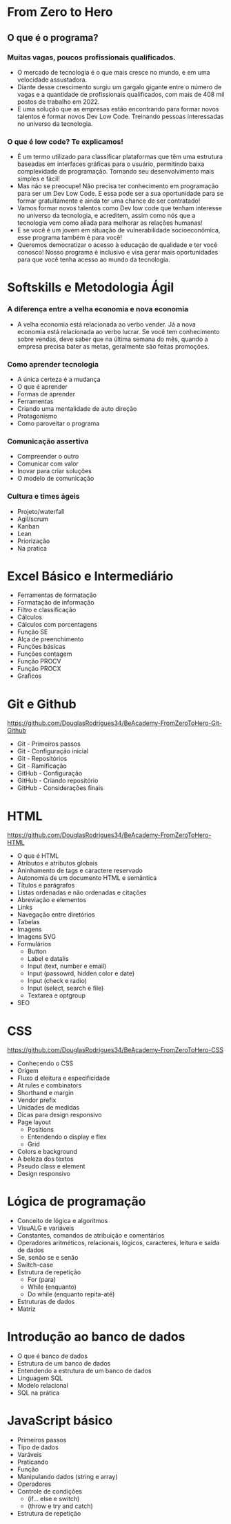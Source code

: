 # From Zero to Hero

## O que é o programa?

### Muitas vagas, poucos profissionais qualificados.

* O mercado de tecnologia é o que mais cresce no mundo, e em uma velocidade assustadora.
* Diante desse crescimento surgiu um gargalo gigante entre o número de vagas e a quantidade de profissionais qualificados, com mais de 408 mil postos de trabalho em 2022.
* E uma solução que as empresas estão encontrando para formar novos talentos é formar novos Dev Low Code. Treinando pessoas interessadas no universo da tecnologia.

### O que é low code? Te explicamos!

* É um termo utilizado para classificar plataformas que têm uma estrutura baseadas em interfaces gráficas para o usuário, permitindo baixa complexidade de programação. Tornando seu desenvolvimento mais simples e fácil!
* Mas não se preocupe! Não precisa ter conhecimento em programação para ser um Dev Low Code.  E essa pode ser a sua oportunidade para se formar gratuitamente e ainda ter uma chance de ser contratado!
* Vamos formar novos talentos como Dev low code que tenham interesse no universo da tecnologia, e acreditem, assim como nós que a tecnologia vem como aliada para melhorar as relações humanas!
* E se você é um jovem em situação de vulnerabilidade socioeconômica, esse programa também é para você!
* Queremos democratizar o acesso à educação de qualidade e ter você conosco! Nosso programa é inclusivo e visa gerar mais oportunidades para que você tenha acesso ao mundo da tecnologia.

# Softskills e Metodologia Ágil

### A diferença entre a velha economia e nova economia

* A velha economia está relacionada ao verbo vender. Já a nova economia está relacionada ao verbo lucrar. Se você tem conhecimento sobre vendas, deve saber que na última semana do mês, quando a empresa precisa bater as metas, geralmente são feitas promoções.

### Como aprender tecnologia

* A única certeza é a mudança
* O que é aprender
* Formas de aprender
* Ferramentas
* Criando uma mentalidade de auto direção
* Protagonismo
* Como paroveitar o programa

### Comunicação assertiva

* Compreender o outro
* Comunicar com valor
* Inovar para criar soluções
* O modelo de comunicação

### Cultura e times ágeis

* Projeto/waterfall
* Agil/scrum
* Kanban
* Lean
* Priorização
* Na pratica

# Excel Básico e Intermediário

* Ferramentas de formatação
* Formatação de informação
* Filtro e classificação
* Cálculos
* Cálculos com porcentagens
* Função SE
* Alça de preenchimento
* Funções básicas
* Funções contagem
* Função PROCV
* Função PROCX
* Graficos

# Git e Github
https://github.com/DouglasRodrigues34/BeAcademy-FromZeroToHero-Git-Github

* Git - Primeiros passos
* Git - Configuração inicial
* Git - Repositórios
* Git - Ramificação
* GitHub - Configuração
* GitHub - Criando repositório
* GitHub - Considerações finais

# HTML
https://github.com/DouglasRodrigues34/BeAcademy-FromZeroToHero-HTML

* O que é HTML
* Atributos e atributos globais
* Aninhamento de tags e caractere reservado
* Autonomia de um documento HTML e semântica
* Títulos e parágrafos
* Listas ordenadas e não ordenadas e citações
* Abreviação e elementos
* Links
* Navegação entre diretórios
* Tabelas
* Imagens
* Imagens SVG
* Formulários
   - Button
   - Label e datalis
   - Input (text, number e email)
   - Input (passowrd, hidden color e date)
   - Input (check e radio)
   - Input (select, search e file)
   - Textarea e optgroup
 * SEO

# CSS
https://github.com/DouglasRodrigues34/BeAcademy-FromZeroToHero-CSS

 * Conhecendo o CSS
 * Origem
 * Fluxo d eleitura e especificidade
 * At rules e combinators
 * Shorthand e margin
 * Vendor prefix
 * Unidades de medidas
 * Dicas para design responsivo
 * Page layout
     - Positions
     - Entendendo o display e flex
     - Grid
 * Colors e background
 * A beleza dos textos
 * Pseudo class e element
 * Design responsivo
 
 # Lógica de programação
 
* Conceito de lógica e algoritmos
* VisuALG e variáveis
* Constantes, comandos de atribuição e comentários
* Operadores aritméticos, relacionais, lógicos, caracteres, leitura e saída de dados
* Se, senão se e senão
* Switch-case
* Estrutura de repetição
   - For (para)
   - While (enquanto)
   - Do while (enquanto repita-até)
* Estruturas de dados
* Matriz

# Introdução ao banco de dados

* O que é banco de dados
* Estrutura de um banco de dados
* Entendendo a estrutura de um banco de dados
* Linguagem SQL
* Modelo relacional
* SQL na prática

# JavaScript básico

* Primeiros passos
* Tipo de dados
* Varáveis
* Praticando
* Função
* Manipulando dados (string e array)
* Operadores
* Controle de condições
   - (if... else e switch)
   - (throw e try and catch)
* Estrutura de repetição
